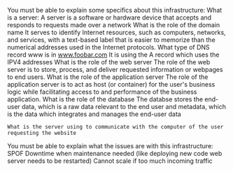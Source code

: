 You must be able to explain some specifics about this infrastructure:
	What is a server:
		A server is a software or hardware device that accepts and responds to requests made over a network
	What is the role of the domain name
		It serves to identify Internet resources, such as computers, networks, and services, with a text-based label that is easier to memorize than the numerical addresses used in the Internet protocols.
	What type of DNS record www is in www.foobar.com
		It is using the A record which uses the IPV4 addresses
	What is the role of the web server
		The role of the web server is  to store, process, and deliver requested information or webpages to end users.
	What is the role of the application server
		The role of the application server is to act as host (or container) for the user's business logic while facilitating access to and performance of the business application.
	What is the role of the database
		The databse stores the end-user data, which is a raw data relevant to the end user and metadata, which is the data which integrates and manages the end-user data
  
	What is the server using to communicate with the computer of the user requesting the website


You must be able to explain what the issues are with this infrastructure:
SPOF
	Downtime when maintenance needed (like deploying new code web server needs to be restarted)
	Cannot scale if too much incoming traffic
